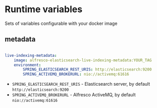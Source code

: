 # Runtime variables

Sets of variables configurable with your docker image

## metadata

```yaml

live-indexing-metadata:
    image: alfresco-elasticsearch-live-indexing-metadata:YOUR_TAG
    environment:
        SPRING_ELASTICSEARCH_REST_URIS: http://elasticsearch:9200
        SPRING_ACTIVEMQ_BROKERURL: nio://activemq:61616

```

- `SPRING_ELASTICSEARCH_REST_URIS` - Elasticsearch server, by default `http://elasticsearch:9200`
- `SPRING_ACTIVEMQ_BROKERURL` - Alfresco ActiveMQ, by default `nio://activemq:61616`
